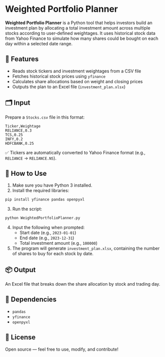 # Weighted Portfolio Planner

**Weighted Portfolio Planner** is a Python tool that helps investors build an investment plan by allocating a total investment amount across multiple stocks according to user-defined weightages. It uses historical stock data from Yahoo Finance to simulate how many shares could be bought on each day within a selected date range.

## 📌 Features
- Reads stock tickers and investment weightages from a CSV file
- Fetches historical stock prices using `yfinance`
- Calculates share allocations based on weight and closing prices
- Outputs the plan to an Excel file (`investment_plan.xlsx`)

## 🗂️ Input
Prepare a `Stocks.csv` file in this format:

```csv
Ticker,Weightage
RELIANCE,0.3
TCS,0.25
INFY,0.2
HDFCBANK,0.25
```

✅ Tickers are automatically converted to Yahoo Finance format (e.g., `RELIANCE` → `RELIANCE.NS`).

## 🧪 How to Use
1. Make sure you have Python 3 installed.  
2. Install the required libraries:  
```bash
pip install yfinance pandas openpyxl
```  
3. Run the script:  
```bash
python WeightedPortfolioPlanner.py
```  
4. Input the following when prompted:  
   - Start date (e.g., `2023-01-01`)  
   - End date (e.g., `2023-12-31`)  
   - Total investment amount (e.g., `100000`)  
5. The program will generate `investment_plan.xlsx`, containing the number of shares to buy for each stock by date.

## 📦 Output
An Excel file that breaks down the share allocation by stock and trading day.

## 🔧 Dependencies
- `pandas`
- `yfinance`
- `openpyxl`

## 📄 License
Open source — feel free to use, modify, and contribute!
